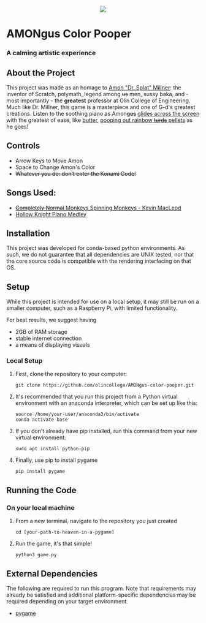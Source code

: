 
<p align="center">
  <img src="https://github.com/olincollege/AMONgus-color-pooper/blob/main/Images/Amon.JPG"/>
</p>

# AMONgus Color Pooper
### A calming artistic experience 

## About the Project
This project was made as an homage to [Amon "Dr. Splat" Millner](amonmillner.com): the inventor of Scratch, polymath, legend among ~~us~~ men, sussy baka, and - most importantly - the **greatest** professor at Olin College of Engineering. Much like Dr. Millner, this game is a masterpiece and one of G-d's greatest creations. Listen to the soothing piano as Amon~~gus~~ [glides across the screen](https://www.youtube.com/watch?v=bJVWZy4QOy0) with the greatest of ease, like [butter](https://www.icantbelieveitsnotbutter.com/en), [pooping out rainbow ~~turds~~ pellets](https://www.michaels.com/assorted-funny-bunny-candy-pooper/10320564.html) as he goes!

## Controls
- Arrow Keys to Move Amon
- Space to Change Amon's Color
- ~~Whatever you do: don't enter the Konami Code!~~

## Songs Used:
- [~~Completely Normal~~ Monkeys Spinning Monkeys - Kevin MacLeod](https://www.youtube.com/watch?v=cMTEcjwKIQw)
- [Hollow Knight Piano Medley](https://www.youtube.com/watch?v=OjfJpUZy4Dk)

## Installation
This project was developed for conda-based python environments. As such, we do not guarantee that all dependencies are UNIX tested, nor that the core source code is compatible with the rendering interfacing on that OS.

## Setup
While this project is intended for use on a local setup, it may still be run on a smaller computer, such as a Raspberry Pi, with limited functionality.

For best results, we suggest having
- 2GB of RAM storage
- stable internet connection
- a means of displaying visuals

### Local Setup
1. First, clone the repository to your computer:
    ```
    git clone https://github.com/olincollege/AMONgus-color-pooper.git
    ```

2. It's recommended that you run this project from a Python virtual environment with an anaconda interpreter, which can be set up like this:
    ```
    source /home/your-user/anaconda3/bin/activate
    conda activate base
    ```

3. If you don't already have pip installed, run this command from your new virtual environment:
    ```
    sudo apt install python-pip
    ```

4. Finally, use pip to install pygame
    ```
    pip install pygame
    ```
    
## Running the Code

### On your local machine
1. From a new terminal, navigate to the repository you just created
    ```
    cd [your-path-to-heaven-in-a-pygame]
    ```
    
2. Run the game, it's that simple!
    ```
    python3 game.py
    ```
  
## External Dependencies
The following are required to run this program. Note that requirements may already be satisfied and additional platform-specific dependencies may be required depending on your target environment.

- [pygame](https://www.pygame.org/)
